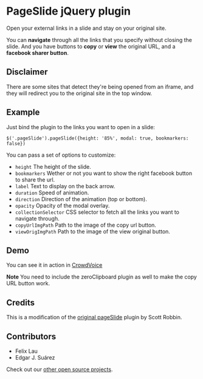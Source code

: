 # PageSlide jQuery plugin

Open your external links in a slide and stay on your original site.

You can **navigate** through all the links that you specify without closing the slide.
And you have buttons to **copy** or **view** the original URL, and a **facebook sharer button**.

## Disclaimer

There are some sites that detect they're being opened from an iframe, and they will redirect you to the
original site in the top window.

## Example

Just bind the plugin to the links you want to open in a slide:

`$('.pageSlide').pageSlide({height: '85%', modal: true, bookmarkers: false})`

You can pass a set of options to customize:

* `height` The height of the slide.
* `bookmarkers` Wether or not you want to show the right facebook button to share the url.
* `label` Text to display on the back arrow.
* `duration` Speed of animation.
* `direction` Direction of the animation (top or bottom).
* `opacity` Opacity of the modal overlay.
* `collectionSelector` CSS selector to fetch all the links you want to navigate through.
* `copyUrlImgPath` Path to the image of the copy url button.
* `viewOrigImgPath` Path to the image of the view original button.

## Demo

You can see it in action in [CrowdVoice](http://crowdvoice.org)

**Note** You need to include the zeroClipboard plugin as well to make the copy URL button work.

## Credits

This is a modification of the [original pageSlide](http://srobbin.com/blog/jquery-pageslide/)
plugin by Scott Robbin.

## Contributors

* Felix Lau
* Edgar J. Suárez

Check out our [other open source projects](http://github.com/organizations/freshout).
